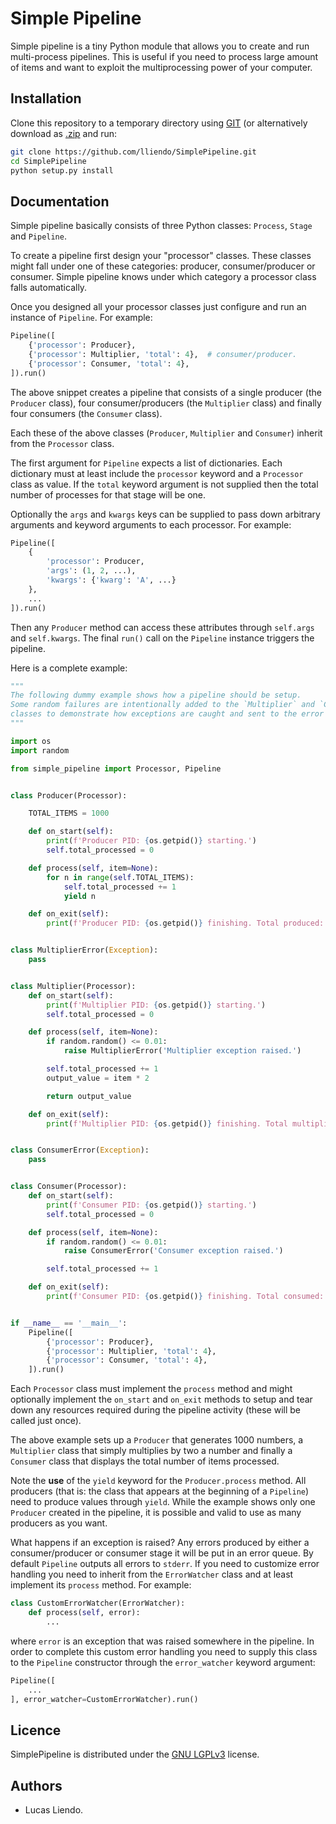 Simple Pipeline
===============

Simple pipeline is a tiny Python module that allows you to create and run multi-process
pipelines. This is useful if you need to process large amount of items and want to exploit
the multiprocessing power of your computer.


Installation
------------

Clone this repository to a temporary directory using [GIT](https://git-scm.com/) (or alternatively
download as [.zip](https://github.com/lliendo/SimplePipeline/archive/master.zip) and run:

```bash
git clone https://github.com/lliendo/SimplePipeline.git
cd SimplePipeline
python setup.py install
```


Documentation
-------------

Simple pipeline basically consists of three Python classes: `Process`, `Stage` and `Pipeline`.

To create a pipeline first design your "processor" classes. These classes might fall under one
of these categories: producer, consumer/producer or consumer. Simple pipeline knows under which
category a processor class falls automatically.

Once you designed all your processor classes just configure and run an instance of `Pipeline`.
For example:

```python
Pipeline([
    {'processor': Producer},
    {'processor': Multiplier, 'total': 4},  # consumer/producer.
    {'processor': Consumer, 'total': 4},
]).run()
```

The above snippet creates a pipeline that consists of a single producer (the `Producer` class),
four consumer/producers (the `Multiplier` class) and finally four consumers (the `Consumer` class).

Each these of the above classes (`Producer`, `Multiplier` and `Consumer`) inherit from
the `Processor` class.

The first argument for `Pipeline` expects a list of dictionaries. Each dictionary must
at least include the `processor` keyword and a `Processor` class as value. If the `total` keyword
argument is not supplied then the total number of processes for that stage will be one.

Optionally the `args` and `kwargs` keys can be supplied to pass down arbitrary arguments and keyword
arguments to each processor. For example:

```python
Pipeline([
    {
        'processor': Producer,
        'args': (1, 2, ...),
        'kwargs': {'kwarg': 'A', ...}
    },
    ...
]).run()
```

Then any `Producer` method can access these attributes through `self.args` and `self.kwargs`.
The final `run()` call on the `Pipeline` instance triggers the pipeline.

Here is a complete example:

```python
"""
The following dummy example shows how a pipeline should be setup.
Some random failures are intentionally added to the `Multiplier` and `Consumer`
classes to demonstrate how exceptions are caught and sent to the error queue.
"""

import os
import random

from simple_pipeline import Processor, Pipeline


class Producer(Processor):

    TOTAL_ITEMS = 1000

    def on_start(self):
        print(f'Producer PID: {os.getpid()} starting.')
        self.total_processed = 0

    def process(self, item=None):
        for n in range(self.TOTAL_ITEMS):
            self.total_processed += 1
            yield n

    def on_exit(self):
        print(f'Producer PID: {os.getpid()} finishing. Total produced: {self.total_processed}.')


class MultiplierError(Exception):
    pass


class Multiplier(Processor):
    def on_start(self):
        print(f'Multiplier PID: {os.getpid()} starting.')
        self.total_processed = 0

    def process(self, item=None):
        if random.random() <= 0.01:
            raise MultiplierError('Multiplier exception raised.')

        self.total_processed += 1
        output_value = item * 2

        return output_value

    def on_exit(self):
        print(f'Multiplier PID: {os.getpid()} finishing. Total multiplied: {self.total_processed}.')


class ConsumerError(Exception):
    pass


class Consumer(Processor):
    def on_start(self):
        print(f'Consumer PID: {os.getpid()} starting.')
        self.total_processed = 0

    def process(self, item=None):
        if random.random() <= 0.01:
            raise ConsumerError('Consumer exception raised.')

        self.total_processed += 1

    def on_exit(self):
        print(f'Consumer PID: {os.getpid()} finishing. Total consumed: {self.total_processed}.')


if __name__ == '__main__':
    Pipeline([
        {'processor': Producer},
        {'processor': Multiplier, 'total': 4},
        {'processor': Consumer, 'total': 4},
    ]).run()
```

Each `Processor` class must implement the `process` method and might optionally implement the
`on_start` and `on_exit` methods to setup and tear down any resources required during the pipeline
activity (these will be called just once).

The above example sets up a `Producer` that generates 1000 numbers, a `Multiplier` class that simply
multiplies by two a number and finally a `Consumer` class that displays the total number of items
processed.

Note the **use** of the `yield` keyword for the `Producer.process` method. All producers (that is:
the class that appears at the beginning of a `Pipeline`) need to produce values through `yield`.
While the example shows only one `Producer` created in the pipeline, it is possible and valid to
use as many producers as you want.

What happens if an exception is raised? Any errors produced by either a consumer/producer or consumer
stage it will be put in an error queue. By default `Pipeline` outputs all errors to `stderr`. If you
need to customize error handling you need to inherit from the `ErrorWatcher` class and at least implement
its `process` method. For example:

```python
class CustomErrorWatcher(ErrorWatcher):
    def process(self, error):
        ...
```

where `error` is an exception that was raised somewhere in the pipeline. In order to complete this
custom error handling you need to supply this class to the `Pipeline` constructor through the
`error_watcher` keyword argument:

```python
Pipeline([
    ...
], error_watcher=CustomErrorWatcher).run()
```


Licence
-------

SimplePipeline is distributed under the [GNU LGPLv3](https://www.gnu.org/licenses/lgpl.txt) license.


Authors
-------

* Lucas Liendo.
